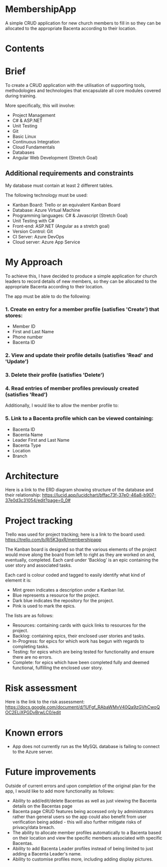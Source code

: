 # MembershipApp
A simple CRUD application for new church members to fill in so they can be allocated to the appropriate Bacenta according to their location.

# Contents

# Brief
To create a CRUD application with the utilisation of supporting tools,
methodologies and technologies that encapsulate all core modules
covered during training.

More specifically, this will involve:
- Project Management
- C# & ASP.NET
- Unit Testing
- Git
- Basic Linux
- Continuous Integration
- Cloud Fundamentals
- Databases
- Angular Web Development (Stretch Goal)

## Additional requirements and constraints

My database must contain at least 2 different tables.

The following technology must be used:
- Kanban Board: Trello or an equivalent Kanban Board
- Database: Azure Virtual Machine
- Programming languages: C# & Javascript (Stretch Goal)
- Unit Testing with C#
- Front-end: ASP.NET (Angular as a stretch goal)
- Version Control: Git
- CI Server: Azure DevOps
- Cloud server: Azure App Service

# My Approach

To achieve this, I have decided to produce a simple application for church leaders to record details of new members, so they can be allocated to the appropriate Bacenta according to their location. 

The app must be able to do the following:

### 1. Create en entry for a member profile (satisfies 'Create') that stores:
- Member ID
- First and Last Name
- Phone number
- Bacenta ID

### 2. View and update their profile details (satisfies 'Read' and 'Update')

### 3. Delete their profile (satisfies 'Delete')

### 4. Read entries of member profiles previously created (satisfies 'Read')

Additionally, I would like to allow the member profile to:

### 5. Link to a Bacenta profile which can be viewed containing:
- Bacenta ID
- Bacenta Name
- Leader First and Last Name
- Bacenta Type
- Location
- Branch

# Architecture

Here is a link to the ERD diagram showing structure of the database and their relationship: https://lucid.app/lucidchart/bffac73f-37e0-46a8-b907-37e0d3c31054/edit?page=0_0#

# Project tracking

Trello was used for project tracking; here is a link to the board used: https://trello.com/b/Ri5K3gxR/membershipapp

The Kanban board is designed so that the various elements of the project would move along the board from left to right as they are worked on and, eventually, completed. Each card under 'Backlog' is an epic containing the user story and associated tasks. 

Each card is colour coded and tagged to easily identify what kind of element it is:
- Mint green indicates a description under a Kanban list.
- Blue represents a resource for the project.
- Dark blue indicates the repository for the project.
- Pink is used to mark the epics.

The lists are as follows:
- Resources: containing cards with quick links to resources for the project.
- Backlog: containing epics, their enclosed user stories and tasks.
- In-Progress: for epics for which work has begun with regards to completing tasks.
- Testing: for epics which are being tested for functionality and ensure there are no errors.
- Complete: for epics which have been completed fully and deemed functional, fulfilling the enclosed user story.

# Risk assessment

Here is the link to the risk assessment: https://docs.google.com/document/d/1UFgf_RAbaWMvV40Qa9zGVhCwoQOC2ELiXPGDvBrwLC0/edit

# Known errors
- App does not currently run as the MySQL database is failing to connect to the Azure server.

# Future improvements
Outside of current errors and upon completion of the original plan for the app, I would like to add more functionality as follows:
- Ability to add/edit/delete Bacentas as well as just viewing the Bacenta details on the Bacentas page
- Bacenta page CRUD features being accessed only by administrators rather than general users so the app could also benefit from user verification being added - this will also further mitigate risks of privacy/data breach. 
- The ability to allocate member profiles automatically to a Bacenta based on their location and view the specific members associated with specific Bacentas.
- Ability to add Bacenta Leader profiles instead of being limited to just adding a Bacenta Leader's name. 
- Ability to customise profiles more, including adding display pictures. 
